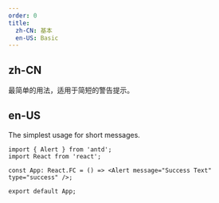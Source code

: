 ```yaml
---
order: 0
title:
  zh-CN: 基本
  en-US: Basic
---
```


## zh-CN

最简单的用法，适用于简短的警告提示。

## en-US

The simplest usage for short messages.

```tsx
import { Alert } from 'antd';
import React from 'react';

const App: React.FC = () => <Alert message="Success Text" type="success" />;

export default App;
```

<style>
.code-box-demo .ant-alert {
  margin-bottom: 16px;
}
</style>
